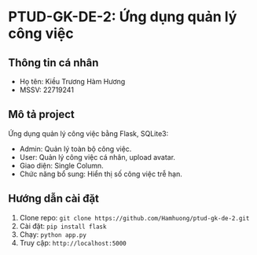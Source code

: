 # PTUD-GK-DE-2: Ứng dụng quản lý công việc

## Thông tin cá nhân
- Họ tên: Kiều Trương Hàm Hương
- MSSV: 22719241


## Mô tả project
Ứng dụng quản lý công việc bằng Flask, SQLite3:
- Admin: Quản lý toàn bộ công việc.
- User: Quản lý công việc cá nhân, upload avatar.
- Giao diện: Single Column.
- Chức năng bổ sung: Hiển thị số công việc trễ hạn.

## Hướng dẫn cài đặt
1. Clone repo: `git clone https://github.com/Hamhuong/ptud-gk-de-2.git`
2. Cài đặt: `pip install flask`
3. Chạy: `python app.py`
4. Truy cập: `http://localhost:5000`